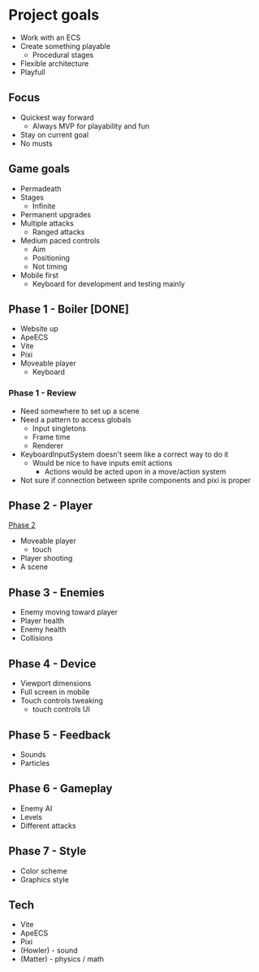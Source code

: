 # Project goals

- Work with an ECS
- Create something playable
  - Procedural stages
- Flexible architecture
- Playfull

## Focus

- Quickest way forward
  - Always MVP for playability and fun
- Stay on current goal
- No musts

## Game goals

- Permadeath
- Stages
  - Infinite
- Permanent upgrades
- Multiple attacks
  - Ranged attacks
- Medium paced controls
  - Aim
  - Positioning
  - Not timing
- Mobile first
  - Keyboard for development and testing mainly

## Phase 1 - Boiler [DONE]

- Website up
- ApeECS
- Vite
- Pixi
- Moveable player
  - Keyboard

### Phase 1 - Review

- Need somewhere to set up a scene
- Need a pattern to access globals
  - Input singletons
  - Frame time
  - Renderer
- KeyboardInputSystem doesn't seem like a correct way to do it
  - Would be nice to have inputs emit actions
    - Actions would be acted upon in a move/action system
- Not sure if connection between sprite components and pixi is proper

## Phase 2 - Player

[Phase 2](./phase2.md)

- Moveable player
  - touch
- Player shooting
- A scene

## Phase 3 - Enemies

- Enemy moving toward player
- Player health
- Enemy health
- Collisions

## Phase 4 - Device

- Viewport dimensions
- Full screen in mobile
- Touch controls tweaking
  - touch controls UI

## Phase 5 - Feedback

- Sounds
- Particles

## Phase 6 - Gameplay

- Enemy AI
- Levels
- Different attacks

## Phase 7 - Style

- Color scheme
- Graphics style

## Tech

- Vite
- ApeECS
- Pixi
- (Howler) - sound
- (Matter) - physics / math
